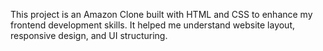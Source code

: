 This project is an Amazon Clone built with HTML and CSS to enhance my frontend development skills. It helped me understand website layout, responsive design, and UI structuring.
